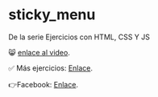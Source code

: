 # sticky_menu
De la serie Ejercicios con HTML, CSS Y JS

😸 [enlace al video](https://youtu.be/OTPyQAY3Uww).

✅ Más ejercicios: [Enlace](https://youtube.com/playlist?list=PLy0P0mvWu_AGhyjEVjhR0WP5U4jLAzrvE).

👉Facebook: [Enlace](https://www.facebook.com/felixcastro003).
